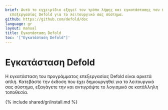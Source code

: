 ```yaml
---
brief: Αυτό το εγχειρίδιο εξηγεί τον τρόπο λήψης και εγκατάστασης του προγράμματος
  επεξεργασίας Defold για το λειτουργικό σας σύστημα.
github: https://github.com/defold/doc
language: gr
layout: manual
title: Εγκατάσταση Defold
toc: '["Εγκατάσταση Defold"]'
---
```


# Εγκατάσταση Defold

Η εγκατάσταση του προγράμματος επεξεργασίας Defold είναι αρκετά απλή. Κατεβάστε την έκδοση που έχει δημιουργηθεί για το λειτουργικό σας σύστημα, εξαγάγετε την και αντιγράψτε το λογισμικό σε κατάλληλη τοποθεσία.

{% include shared/gr/install.md %}